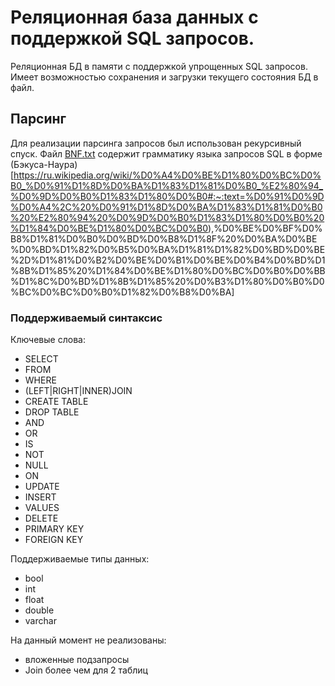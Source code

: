 # Реляционная база данных с поддержкой SQL запросов.

Реляционная БД в памяти с поддержкой упрощенных SQL запросов. Имеет возможностью сохранения и загрузки текущего состояния БД в файл.

## Парсинг
Для реализации парсинга запросов был использован рекурсивный спуск. Файл [BNF.txt]() содержит грамматику языка запросов SQL в форме (Бэкуса-Наура)[https://ru.wikipedia.org/wiki/%D0%A4%D0%BE%D1%80%D0%BC%D0%B0_%D0%91%D1%8D%D0%BA%D1%83%D1%81%D0%B0_%E2%80%94_%D0%9D%D0%B0%D1%83%D1%80%D0%B0#:~:text=%D0%91%D0%9D%D0%A4%2C%20%D0%91%D1%8D%D0%BA%D1%83%D1%81%D0%B0%20%E2%80%94%20%D0%9D%D0%B0%D1%83%D1%80%D0%B0%20%D1%84%D0%BE%D1%80%D0%BC%D0%B0),%D0%BE%D0%BF%D0%B8%D1%81%D0%B0%D0%BD%D0%B8%D1%8F%20%D0%BA%D0%BE%D0%BD%D1%82%D0%B5%D0%BA%D1%81%D1%82%D0%BD%D0%BE%2D%D1%81%D0%B2%D0%BE%D0%B1%D0%BE%D0%B4%D0%BD%D1%8B%D1%85%20%D1%84%D0%BE%D1%80%D0%BC%D0%B0%D0%BB%D1%8C%D0%BD%D1%8B%D1%85%20%D0%B3%D1%80%D0%B0%D0%BC%D0%BC%D0%B0%D1%82%D0%B8%D0%BA]

### Поддерживаемый синтаксис

Ключевые слова:

- SELECT
- FROM
- WHERE
- (LEFT|RIGHT|INNER)JOIN
- CREATE TABLE
- DROP TABLE
- AND
- OR
- IS
- NOT
- NULL
- ON
- UPDATE
- INSERT
- VALUES
- DELETE
- PRIMARY KEY
- FOREIGN KEY

Поддерживаемые типы данных:

- bool
- int
- float
- double
- varchar



На данный момент не реализованы:

- вложенные подзапросы
- Join более чем для 2 таблиц

